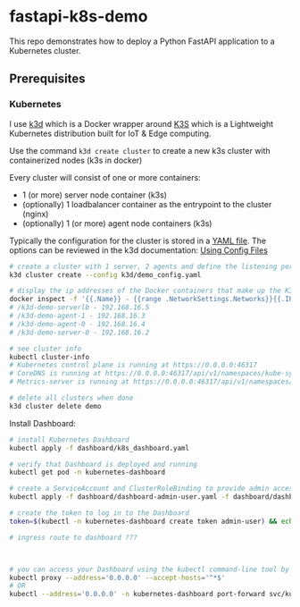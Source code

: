 # fastapi-k8s-demo
This repo demonstrates how to deploy a Python FastAPI application to a Kubernetes cluster.

## Prerequisites

### Kubernetes
I use [k3d](https://k3d.io/) which is a Docker wrapper around [K3S](https://k3s.io/) which is a Lightweight Kubernetes distribution built for IoT & Edge computing.

Use the command `k3d create cluster` to create a new k3s cluster with containerized nodes (k3s in docker)

Every cluster will consist of one or more containers:
 * 1 (or more) server node container (k3s)
 * (optionally) 1 loadbalancer container as the entrypoint to the cluster (nginx)
 * (optionally) 1 (or more) agent node containers (k3s)

Typically the configuration for the cluster is stored in a [YAML file](k3d/demo_config.yaml). The options can be reviewed in the k3d documentation: [Using Config Files](https://k3d.io/v5.6.0/usage/configfile/)

```bash
# create a cluster with 1 server, 2 agents and define the listening ports of your Traefik instance
k3d cluster create --config k3d/demo_config.yaml

# display the ip addresses of the Docker containers that make up the K3d cluster
docker inspect -f '{{.Name}} - {{range .NetworkSettings.Networks}}{{.IPAddress}}{{end}}' $(docker ps -q) | grep 'k3d-demo'
# /k3d-demo-serverlb - 192.168.16.5
# /k3d-demo-agent-1 - 192.168.16.3
# /k3d-demo-agent-0 - 192.168.16.4
# /k3d-demo-server-0 - 192.168.16.2

# see cluster info
kubectl cluster-info
# Kubernetes control plane is running at https://0.0.0.0:46317
# CoreDNS is running at https://0.0.0.0:46317/api/v1/namespaces/kube-system/services/kube-dns:dns/proxy
# Metrics-server is running at https://0.0.0.0:46317/api/v1/namespaces/kube-system/services/https:metrics-server:https/proxy

# delete all clusters when done
k3d cluster delete demo
```

Install Dashboard:
```bash
# install Kubernetes Dashboard
kubectl apply -f dashboard/k8s_dashboard.yaml

# verify that Dashboard is deployed and running
kubectl get pod -n kubernetes-dashboard

# create a ServiceAccount and ClusterRoleBinding to provide admin access to the newly created cluster
kubectl apply -f dashboard/dashboard-admin-user.yaml -f dashboard/dashboard-admin-user-role.yml

# create the token to log in to the Dashboard
token=$(kubectl -n kubernetes-dashboard create token admin-user) && echo ${token}

# ingress route to dashboard ???



# you can access your Dashboard using the kubectl command-line tool by running the following command
kubectl proxy --address='0.0.0.0' --accept-hosts='^*$'
# OR
kubectl --address='0.0.0.0' -n kubernetes-dashboard port-forward svc/kubernetes-dashboard 9090:80
```
